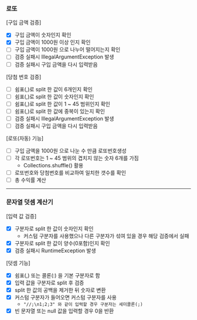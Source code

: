 ### 로또
[구입 금액 검증]
* [x] 구입 금액이 숫자인지 확인
* [x] 구입 금액이 1000원 이상 인지 확인
* [ ] 구입 금액이 1000원 으로 나누어 떨어지는지 확인
* [ ] 검증 실패시 IllegalArgumentException 발생
* [ ] 검증 실패시 구입 금액을 다시 입력받음

[당첨 번호 검증]
* [ ] 쉼표(,)로 split 한 값이 6개인지 확인
* [ ] 쉼표(,)로 split 한 값이 숫자인지 확인
* [ ] 쉼표(,)로 split 한 값이 1 ~ 45 범위인지 확인
* [ ] 쉼표(,)로 split 한 값에 중복이 있는지 확인
* [ ] 검증 실패시 IllegalArgumentException 발생
* [ ] 검증 실패시 구입 금액을 다시 입력받음

[로또(자동) 기능]
* [ ] 구입 금액을 1000원 으로 나눈 수 만큼 로또번호생성
* [ ] 각 로또번호는 1 ~ 45 범위의 겹치지 않는 숫자 6개를 가짐
  * Collections.shuffle() 활용
* [ ] 로또번호와 당첨번호를 비교하여 일치한 갯수를 확인 
* [ ] 총 수익률 계산

<hr>

### 문자열 덧셈 계산기
[입력 값 검증]
* [x] 구분자로 split 한 값이 숫자인지 확인
  * 커스텀 구분자를 사용했으나 다른 구분자가 섞여 있을 경우 해당 검증에서 실패
* [x] 구분자로 split 한 값이 양수(0포함)인지 확인
* [x] 검증 실패시 RuntimeException 발생

[덧셈 기능]
* [x] 쉼표(,) 또는 콜론(:) 을 기본 구분자로 함
* [x] 입력 값을 구분자로 split 후 검증
* [x] split 한 값의 공백을 제거한 뒤 숫자로 변환
* [x] 커스텀 구분자가 들어오면 커스텀 구분자를 사용
  * `"//;\n1;2;3" 와 같이 입력할 경우 구분자는 세미콜론(;)`
* [x] 빈 문자열 또는 null 값을 입력할 경우 0을 반환
